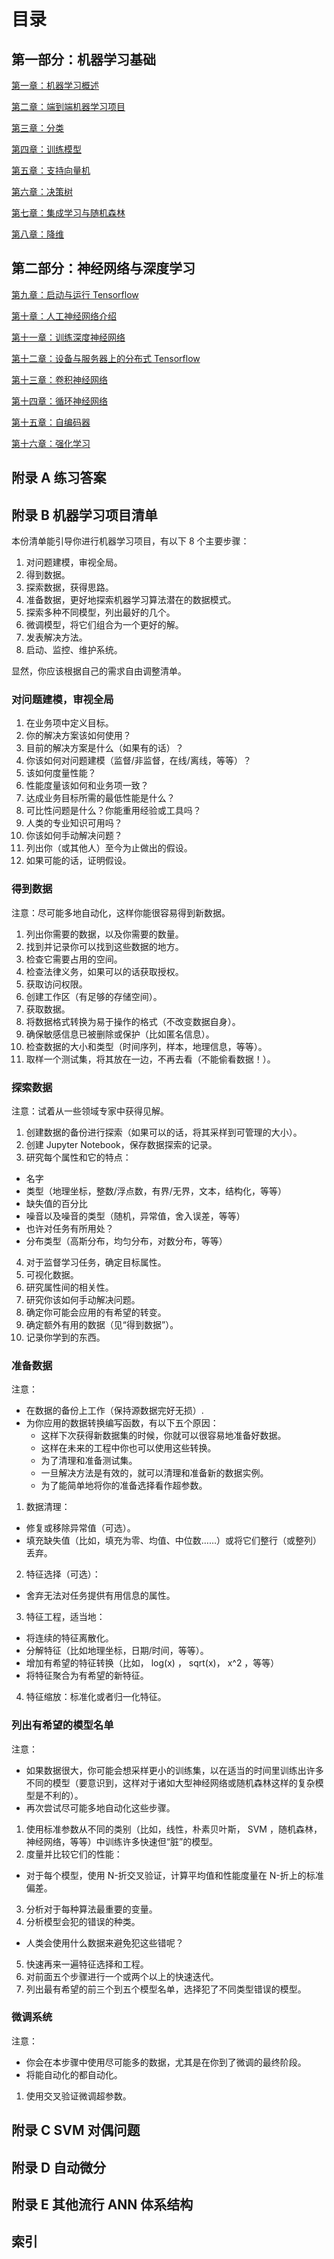 # 目录

## 第一部分：机器学习基础

[第一章：机器学习概述](chap01.md)

[第二章：端到端机器学习项目](chap02.md)

[第三章：分类](chap03.md)

[第四章：训练模型](chap04.md)

[第五章：支持向量机](chap05.md)

[第六章：决策树](chap06.md)

[第七章：集成学习与随机森林](chap07.md)

[第八章：降维](chap08.md)

## 第二部分：神经网络与深度学习

[第九章：启动与运行 Tensorflow ](chap09.md)

[第十章：人工神经网络介绍](chap10.md)

[第十一章：训练深度神经网络](chap11.md)

[第十二章：设备与服务器上的分布式 Tensorflow ](chap12.md)

[第十三章：卷积神经网络](chap13.md)

[第十四章：循环神经网络](chap14.md)

[第十五章：自编码器](chap15.md)

[第十六章：强化学习](chap16.md)

## 附录 A 练习答案



## 附录 B 机器学习项目清单

本份清单能引导你进行机器学习项目，有以下 8 个主要步骤：

1. 对问题建模，审视全局。
2. 得到数据。
3. 探索数据，获得思路。
4. 准备数据，更好地探索机器学习算法潜在的数据模式。
5. 探索多种不同模型，列出最好的几个。
6. 微调模型，将它们组合为一个更好的解。
7. 发表解决方法。
8. 启动、监控、维护系统。

显然，你应该根据自己的需求自由调整清单。

### 对问题建模，审视全局

1. 在业务项中定义目标。
2. 你的解决方案该如何使用？
3. 目前的解决方案是什么（如果有的话）？
4. 你该如何对问题建模（监督/非监督，在线/离线，等等）？
5. 该如何度量性能？
6. 性能度量该如何和业务项一致？
7. 达成业务目标所需的最低性能是什么？
8. 可比性问题是什么？你能重用经验或工具吗？
9. 人类的专业知识可用吗？
10. 你该如何手动解决问题？
11. 列出你（或其他人）至今为止做出的假设。
12. 如果可能的话，证明假设。

### 得到数据

注意：尽可能多地自动化，这样你能很容易得到新数据。

1. 列出你需要的数据，以及你需要的数量。
2. 找到并记录你可以找到这些数据的地方。
3. 检查它需要占用的空间。
4. 检查法律义务，如果可以的话获取授权。
5. 获取访问权限。
6. 创建工作区（有足够的存储空间）。
7. 获取数据。
8. 将数据格式转换为易于操作的格式（不改变数据自身）。
9. 确保敏感信息已被删除或保护（比如匿名信息）。
10. 检查数据的大小和类型（时间序列，样本，地理信息，等等）。
11. 取样一个测试集，将其放在一边，不再去看（不能偷看数据！）。

### 探索数据

注意：试着从一些领域专家中获得见解。

1. 创建数据的备份进行探索（如果可以的话，将其采样到可管理的大小）。
2. 创建 Jupyter Notebook，保存数据探索的记录。
3. 研究每个属性和它的特点：
- 名字
- 类型（地理坐标，整数/浮点数，有界/无界，文本，结构化，等等）
- 缺失值的百分比
- 噪音以及噪音的类型（随机，异常值，舍入误差，等等）
- 也许对任务有所用处？
- 分布类型（高斯分布，均匀分布，对数分布，等等）
4. 对于监督学习任务，确定目标属性。
5. 可视化数据。
6. 研究属性间的相关性。
7. 研究你该如何手动解决问题。
8. 确定你可能会应用的有希望的转变。
9. 确定额外有用的数据（见“得到数据”）。
10. 记录你学到的东西。

### 准备数据

注意：
- 在数据的备份上工作（保持源数据完好无损）.
- 为你应用的数据转换编写函数，有以下五个原因：
  - 这样下次获得新数据集的时候，你就可以很容易地准备好数据。
  - 这样在未来的工程中你也可以使用这些转换。
  - 为了清理和准备测试集。
  - 一旦解决方法是有效的，就可以清理和准备新的数据实例。
  - 为了能简单地将你的准备选择看作超参数。
 
1. 数据清理：
- 修复或移除异常值（可选）。
- 填充缺失值（比如，填充为零、均值、中位数……）或将它们整行（或整列）丢弃。
2. 特征选择（可选）：
- 舍弃无法对任务提供有用信息的属性。
3. 特征工程，适当地：
- 将连续的特征离散化。
- 分解特征（比如地理坐标，日期/时间，等等）。
- 增加有希望的特征转换（比如， log(x) ， sqrt(x)， x^2 ，等等）
- 将特征聚合为有希望的新特征。
4. 特征缩放：标准化或者归一化特征。

### 列出有希望的模型名单

注意：
- 如果数据很大，你可能会想采样更小的训练集，以在适当的时间里训练出许多不同的模型（要意识到，这样对于诸如大型神经网络或随机森林这样的复杂模型是不利的）。
- 再次尝试尽可能多地自动化这些步骤。

1. 使用标准参数从不同的类别（比如，线性，朴素贝叶斯， SVM ，随机森林，神经网络，等等）中训练许多快速但“脏”的模型。
2. 度量并比较它们的性能：
- 对于每个模型，使用 N-折交叉验证，计算平均值和性能度量在 N-折上的标准偏差。
3. 分析对于每种算法最重要的变量。
4. 分析模型会犯的错误的种类。
- 人类会使用什么数据来避免犯这些错呢？
5. 快速再来一遍特征选择和工程。
6. 对前面五个步骤进行一个或两个以上的快速迭代。
7. 列出最有希望的前三个到五个模型名单，选择犯了不同类型错误的模型。

### 微调系统

注意：
- 你会在本步骤中使用尽可能多的数据，尤其是在你到了微调的最终阶段。
- 将能自动化的都自动化。

1. 使用交叉验证微调超参数。

## 附录 C SVM 对偶问题

## 附录 D 自动微分

## 附录 E 其他流行 ANN 体系结构

## 索引
